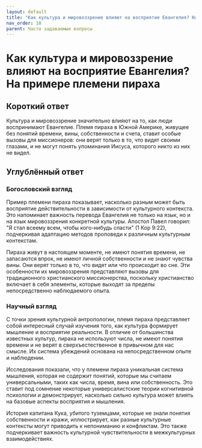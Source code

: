 ```yaml
---
layout: default
title: "Как культура и мировоззрение влияют на восприятие Евангелия? На примере племени пираха"
nav_order: 10
parent: Часто задаваемые вопросы
---
```


# Как культура и мировоззрение влияют на восприятие Евангелия? На примере племени пираха

## Короткий ответ

Культура и мировоззрение значительно влияют на то, как люди воспринимают Евангелие. Племя пираха в Южной Америке, живущее без понятий времени, вины, собственности и счета, ставит особые вызовы для миссионеров: они верят только в то, что видят своими глазами, и не могут понять упоминания Иисуса, которого никто из них не видел.

## Углублённый ответ

### Богословский взгляд

Пример племени пираха показывает, насколько разным может быть восприятие действительности в зависимости от культурного контекста. Это напоминает важность перевода Евангелия не только на язык, но и на язык мировоззрения конкретной культуры. Апостол Павел говорил: "Я стал всеему всем, чтобы кого-нибудь спасти" (1 Кор 9:22), подчеркивая адаптацию методов проповеди к различным культурным контекстам.

Пираха живут в настоящем моменте, не имеют понятия времени, не запасаются впрок, не имеют личной собственности и не знают чувства вины. Они верят только в то, что видят или что происходит во сне. Эти особенности их мировоззрения представляют вызовы для традиционного христианского миссионерства, поскольку христианство включает в себя элементы, которые выходят за пределы непосредственно наблюдаемого опыта.

### Научный взгляд

С точки зрения культурной антропологии, племя пираха представляет собой интересный случай изучения того, как культура формирует мышление и восприятие реальности. В отличие от большинства известных культур, пираха не используют числа, не имеют понятия времени и не верят в сверхъестественное в привычном для нас смысле. Их система убеждений основана на непосредственном опыте и наблюдении.

Исследования показали, что у племени пираха уникальная система мышления, которая не содержит понятий, которые мы считаем универсальными, таких как числа, время, вина или собственность. Это ставит под сомнение некоторые универсалистские теории когнитивной психологии и демонстрирует, насколько сильно культура может влиять на базовые аспекты восприятия и мышления.

История капитана Кука, убитого туземцами, которые не знали понятия собственности и кражи, иллюстрирует, как разные культурные контексты могут приводить к непониманию и конфликтам. Это также подчеркивает важность культурной чувствительности в межкультурных взаимодействиях.